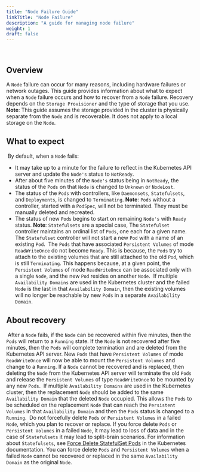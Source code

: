 ```yaml
---
title: "Node Failure Guide"
linkTitle: "Node Failure"
description: "A guide for managing node failure"
weight: 1
draft: false
---
```

​
## Overview
A `Node` failure can occur for many reasons, including hardware failures or network outages. This guide provides information about what to
expect when a `Node` failure occurs and how to recover from a `Node` failure. Recovery depends on the `Storage Provisioner` and the type of storage that you use.
​
**Note**: This guide assumes the storage provided in the cluster is physically
separate from the `Node` and is recoverable. It does not apply to a local storage on the `Node`.
​
## What to expect
​
By default, when a `Node` fails:  
- It may take up to a minute for the failure to reflect in the Kubernetes API server and update the `Node's` status to
`NotReady`.
- After about five minutes of the `Node's` status being in `NotReady`, the status of the `Pods` on that `Node` is changed to `Unknown`
or `NodeLost`.
- The status of the `Pods` with controllers, like `Daemonsets`, `Statefulsets`, and `Deployments`, is changed to `Terminating`.
​
  **Note**: `Pods` without a controller, started with a `PodSpec`, will not be terminated. They must be manually deleted and recreated.
- The status of new `Pods` begins to start on remaining `Node's` with `Ready` status.
  **Note**: `Statefulsets` are a special case, The `Statefulset` controller maintains an ordinal list of `Pods`, one each for a given name. The `Statefulset` controller
  will not start a new `Pod` with a name of an existing `Pod`. 
​
The `Pods` that have associated `Persistent Volumes` of mode `ReadWriteOnce` do not become `Ready`. This is because, the `Pods` try to attach to the existing volumes
that are still attached to the old `Pod`, which is still `Terminating`. This happens because, at a given point, the `Persistent Volumes` of mode `ReadWriteOnce` can be associated
only with a single `Node`, and the new `Pod` resides on another `Node`.
​
If multiple `Availability Domains` are used in the Kubernetes cluster and the failed `Node` is the last in that `Availability Domain`, then
the existing volumes will no longer be reachable by new `Pods` in a separate `Availability Domain`.
​
## About recovery
​
After a `Node` fails, if the `Node` can be recovered within five minutes, then the `Pods` will return to a `Running` state. If the `Node` is not recovered after five minutes,
then the `Pods` will complete termination and are deleted from the Kubernetes API server. New `Pods` that have `Persistent Volumes` of mode `ReadWriteOnce`
will now be able to mount the `Persistent Volumes` and change to a `Running`.
​
If a `Node` cannot be recovered and is replaced, then deleting the `Node` from the Kubernetes API server will terminate
the old `Pods` and release the `Persistent Volumes` of type `ReadWriteOnce` to be mounted by any new `Pods`.
​
If multiple `Availability Domains` are used in the Kubernetes cluster, then the replacement `Node` should be added to the same `Availability Domain`
that the deleted `Node` occupied. This allows the `Pods` to be scheduled on the replacement `Node` that can reach the `Persistent Volumes` in that
`Availability Domain` and then the `Pods` status is changed to a `Running`.
​
Do not forcefully delete `Pods` or `Persistent Volumes` in a failed `Node`, which you plan to recover or replace. If you force delete `Pods` or `Persistent Volumes` in a failed `Node`,
it may lead to loss of data and in the case of `Statefulsets` it may lead to split-brain scenarios. For information about `Statefulsets`,
see [Force Delete StatefulSet Pods](https://kubernetes.io/docs/tasks/run-application/force-delete-stateful-set-pod/) in the Kubernetes documentation.
You can force delete `Pods` and `Persistent Volumes` when a failed `Node` cannot be recovered or replaced in the same `Availability Domain` as
the original `Node`.
